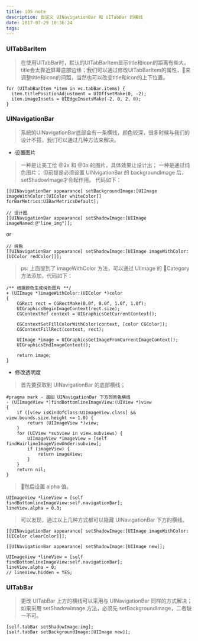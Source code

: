 ```yaml
---
title: iOS note
description: 自定义 UINavigationBar 和 UITabBar 的横线
date: 2017-07-29 10:36:24
tags:
---
```


### UITabBarItem

> 在使用UITabBar时，默认的UITabBarItem显示title和icon的距离有些大，title会太靠近屏幕底部边缘；我们可以通过修改UITabBarItem的属性，来调整title和icon的间距，当然也可以改变title和icon的上下位置。 

```
for (UITabBarItem *item in vc.tabBar.items) {
  item.titlePositionAdjustment = UIOffsetMake(0, -2);
  item.imageInsets = UIEdgeInsetsMake(-2, 0, 2, 0);
}
```

### UINavigationBar

> 系统的UINavigationBar底部会有一条横线，颜色较深，很多时候与我们的设计不搭，我们可以通过几种方法来解决。

* 设置图片

> 一种是让美工给 @2x 和 @3x 的图片，具体效果让设计出；
一种是通过纯色图片；
但前提是必须设置 UINvigationBar 的 backgroundImage 后，setShadowImage才会起作用。
代码如下：

```
[[UINavigationBar appearance] setBackgroundImage:[UIImage imageWithColor:[UIColor whiteColor]] forBarMetrics:UIBarMetricsDefault];
```

```
// 设计图
[[UINavigationBar appearance] setShadowImage:[UIImage imageNamed:@"line_img"]]; 
```
or
```
// 纯色
[[UINavigationBar appearance] setShadowImage:[UIImage imageWithColor:[UIColor redColor]]]; 
```

> ps: 上面提到了 imageWithColor 方法，可以通过 UIImage 的 Category 方法添加，代码如下：

```
/** 根据颜色生成纯色图片 **/
+ (UIImage *)imageWithColor:(UIColor *)color
{
    CGRect rect = CGRectMake(0.0f, 0.0f, 1.0f, 1.0f);
    UIGraphicsBeginImageContext(rect.size);
    CGContextRef context = UIGraphicsGetCurrentContext();
    
    CGContextSetFillColorWithColor(context, [color CGColor]);
    CGContextFillRect(context, rect);
    
    UIImage *image = UIGraphicsGetImageFromCurrentImageContext();
    UIGraphicsEndImageContext();
    
    return image;
}
```

* 修改透明度

> 首先要获取到 UINavigationBar 的底部横线；

```
#pragma mark - 返回 UINavigationBar 下方的黑色横线
- (UIImageView *)findBottomlineImageView:(UIView *)view
{
    if ([view isKindOfClass:UIImageView.class] && view.bounds.size.height <= 1.0) {
        return (UIImageView *)view;
    }
    for (UIView *subview in view.subviews) {
        UIImageView *imageView = [self findHairlineImageViewUnder:subview];
        if (imageView) {
            return imageView;
        }
    }
    return nil;
}
```

> 然后设置 alpha 值。

```
UIImageView *lineView = [self findBottomlineImageView:self.navigationBar];
lineView.alpha = 0.3;
```

> 可以发现，通过以上几种方式都可以隐藏 UINavigationBar 下方的横线。

```
[[UINavigationBar appearance] setShadowImage:[UIImage imageWithColor:[UIColor clearColor]]];
```
```
[[UINavigationBar appearance] setShadowImage:[UIImage new]];
```
```
UIImageView *lineView = [self findBottomlineImageView:self.navigationBar];
lineView.alpha = 0;
// lineView.hidden = YES;
```

### UITabBar 
> 更改 UITabBar 上方的横线可以采用与 UINavigationBar 同样的方式解决；
如果采用 setShadowImage 方法，必须先 setBackgroundImage，二者缺一不可。

```
[self.tabBar setShadowImage:img];
[self.tabBar setBackgroundImage:[UIImage new]];
```



